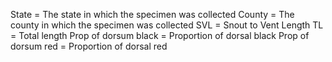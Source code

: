State = The state in which the specimen was collected
County = The county in which the specimen was collected
SVL = Snout to Vent Length 
TL = Total length 
Prop of dorsum black = Proportion of dorsal black 
Prop of dorsum red = Proportion of dorsal red 
